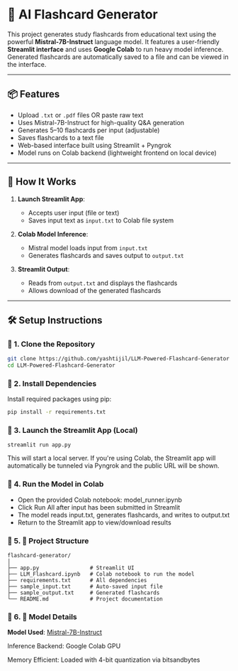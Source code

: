 # 🧠 AI Flashcard Generator

This project generates study flashcards from educational text using the powerful **Mistral-7B-Instruct** language model. It features a user-friendly **Streamlit interface** and uses **Google Colab** to run heavy model inference. Generated flashcards are automatically saved to a file and can be viewed in the interface.

---

## 📦 Features

- Upload `.txt` or `.pdf` files OR paste raw text
- Uses Mistral-7B-Instruct for high-quality Q&A generation
- Generates 5–10 flashcards per input (adjustable)
- Saves flashcards to a text file
- Web-based interface built using Streamlit + Pyngrok
- Model runs on Colab backend (lightweight frontend on local device)

---

## 🚀 How It Works

1. **Launch Streamlit App**:
   - Accepts user input (file or text)
   - Saves input text as `input.txt` to Colab file system

2. **Colab Model Inference**:
   - Mistral model loads input from `input.txt`
   - Generates flashcards and saves output to `output.txt`

3. **Streamlit Output**:
   - Reads from `output.txt` and displays the flashcards
   - Allows download of the generated flashcards

---

## 🛠 Setup Instructions

### 🔹 1. Clone the Repository

```bash
git clone https://github.com/yashtijil/LLM-Powered-Flashcard-Generator
cd LLM-Powered-Flashcard-Generator
```

### 🔹 2. Install Dependencies
Install required packages using pip:
```bash
pip install -r requirements.txt
```

### 🔹 3. Launch the Streamlit App (Local)
```
streamlit run app.py
```
This will start a local server. If you're using Colab, the Streamlit app will automatically be tunneled via Pyngrok and the public URL will be shown.


### 🔹 4. Run the Model in Colab
- Open the provided Colab notebook: model_runner.ipynb
- Click Run All after input has been submitted in Streamlit
- The model reads input.txt, generates flashcards, and writes to output.txt
- Return to the Streamlit app to view/download results

### 🔹 5. 📁 Project Structure
```text
flashcard-generator/
│
├── app.py                # Streamlit UI
├── LLM_Flashcard.ipynb   # Colab notebook to run the model
├── requirements.txt      # All dependencies
├── sample_input.txt      # Auto-saved input file
├── sample_output.txt     # Generated flashcards
└── README.md             # Project documentation
```
### 🔹 6. 🔐 Model Details
**Model Used**: [Mistral-7B-Instruct](https://huggingface.co/mistralai/Mistral-7B-Instruct-v0.1)

Inference Backend: Google Colab GPU

Memory Efficient: Loaded with 4-bit quantization via bitsandbytes
